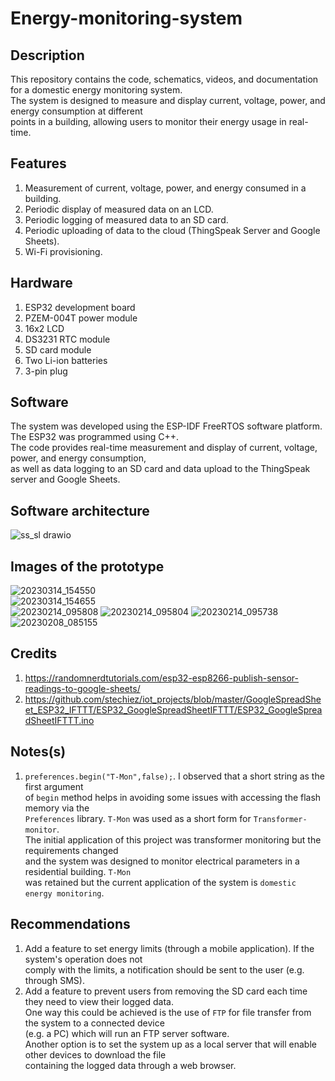 # Energy-monitoring-system

## Description  
This repository contains the code, schematics, videos, and documentation for a domestic energy monitoring system.   
The system is designed to measure and display current, voltage, power, and energy consumption at different   
points in a building, allowing users to monitor their energy usage in real-time.   

## Features   
1. Measurement of current, voltage, power, and energy consumed in a building.   
2. Periodic display of measured data on an LCD.   
3. Periodic logging of measured data to an SD card.   
4. Periodic uploading of data to the cloud (ThingSpeak Server and Google Sheets).  
5. Wi-Fi provisioning.   

## Hardware  
1. ESP32 development board  
2. PZEM-004T power module  
3. 16x2 LCD   
4. DS3231 RTC module  
5. SD card module   
6. Two Li-ion batteries  
7. 3-pin plug   

## Software  
The system was developed using the ESP-IDF FreeRTOS software platform. The ESP32 was programmed using C++.    
The code provides real-time measurement and display of current, voltage, power, and energy consumption,  
as well as data logging to an SD card and data upload to the ThingSpeak server and Google Sheets.  

## Software architecture  
![ss_sl drawio](https://user-images.githubusercontent.com/46250887/224770270-1bf60a7b-530a-4b28-9697-761c83392917.png)  

## Images of the prototype   
![20230314_154550](https://user-images.githubusercontent.com/46250887/225056313-a61fb779-47ac-4ccb-96ba-5e7eebf49878.jpg)  
![20230314_154655](https://user-images.githubusercontent.com/46250887/225056379-8224e1f4-f767-416e-ba46-11a14c7af4e9.jpg)  
![20230214_095808](https://user-images.githubusercontent.com/46250887/218693188-4467e4f6-f67c-401f-bfd4-25fa2a50df3e.jpg)
![20230214_095804](https://user-images.githubusercontent.com/46250887/218693269-3f58c477-486f-4b24-bbf2-b4b3f9e1f41c.jpg)
![20230214_095738](https://user-images.githubusercontent.com/46250887/218693367-19334fc0-fde2-4a42-8139-cdb86ab65094.jpg)
![20230208_085155](https://user-images.githubusercontent.com/46250887/217480209-509b88e5-f881-40e4-9713-366d0af42f70.jpg)       

## Credits  
1. https://randomnerdtutorials.com/esp32-esp8266-publish-sensor-readings-to-google-sheets/  
2. https://github.com/stechiez/iot_projects/blob/master/GoogleSpreadSheet_ESP32_IFTTT/ESP32_GoogleSpreadSheetIFTTT/ESP32_GoogleSpreadSheetIFTTT.ino  

## Notes(s)  
1. ``preferences.begin("T-Mon",false);``. I observed that a short string as the first argument    
of ``begin`` method helps in avoiding some issues with accessing the flash memory via the   
``Preferences`` library. ``T-Mon`` was used as a short form for ``Transformer-monitor``.  
The initial application of this project was transformer monitoring but the requirements changed  
and the system was designed to monitor electrical parameters in a residential building. ``T-Mon``  
was retained but the current application of the system is ``domestic energy monitoring``.  
 
## Recommendations  
1. Add a feature to set energy limits (through a mobile application). If the system's operation does not  
comply with the limits, a notification should be sent to the user (e.g. through SMS).  
2. Add a feature to prevent users from removing the SD card each time they need to view their logged data.  
One way this could be achieved is the use of ``FTP`` for file transfer from the system to a connected device  
(e.g. a PC) which will run an FTP server software.  
Another option is to set the system up as a local server that will enable other devices to download the file  
containing the logged data through a web browser.  
